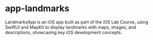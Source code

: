 # app-landmarks
LandmarksApp is an iOS app built as part of the iOS Lab Course, using SwiftUI and MapKit to display landmarks with maps, images, and descriptions, showcasing key iOS development concepts.

